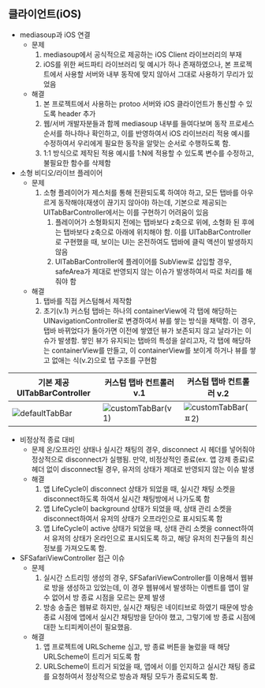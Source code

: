 ## 클라이언트(iOS)
*  mediasoup과 iOS 연결
    * 문제
        1. mediasoup에서 공식적으로 제공하는 iOS Client 라이브러리의 부재
        2. iOS를 위한 써드파티 라이브러리 및 예시가 하나 존재하였으나, 본 프로젝트에서 사용할 서버와 내부 동작에 맞지 않아서 그대로 사용하기 무리가 있었음
    * 해결
        1. 본 프로젝트에서 사용하는 protoo 서버와 iOS 클라이언트가 통신할 수 있도록 header 추가
        2. 웹/서버 개발자분들과 함께 mediasoup 내부를 들여다보며 동작 프로세스 순서를 하나하나 확인하고, 이를 반영하여서 iOS 라이브러리 적용 예시를 수정하여서 우리에게 필요한 동작을 알맞는 순서로 수행하도록 함.
        2. 1:1 방식으로 제작된 적용 예시를 1:N에 적용할 수 있도록 변수를 수정하고, 불필요한 함수를 삭제함
* 소형 비디오/라이브 플레이어
    * 문제
        1. 소형 플레이어가 제스처를 통해 전환되도록 하여야 하고, 모든 탭바를 아우르게 동작해야(재생이 끊기지 않아야) 하는데, 기본으로 제공되는 UITabBarController에서는 이를 구현하기 어려움이 있음
            1.  플레이어가 소형화되지 전에는 탭바보다 z축으로 위에, 소형화 된 후에는 탭바보다 z축으로 아래에 위치해야 함. 이를 UITabBarController로 구현했을 때, 보이는 UI는 온전하여도 탭바에 클릭 액션이 발생하지 않음
            2.  UITabBarController에 플레이어를 SubView로 삽입할 경우, safeArea가 제대로 반영되지 않는 이슈가 발생하여서 따로 처리를 해줘야 함
    * 해결
        1. 탭바를 직접 커스텀해서 제작함
        2. 초기(v.1) 커스텀 탭바는 하나의 containerView에 각 탭에 해당하는 UINavigationController로 변경하여서 뷰를 쌓는 방식을 채택함. 이 경우, 탭바 바뀌었다가 돌아가면 이전에 쌓였던 뷰가 보존되지 않고 날라가는 이슈가 발생함. 쌓인 뷰가 유지되는 탭바의 특성을 살리고자, 각 탭에 해당하는 containerView를 만들고, 이 containerView를 보이게 하거나 뷰를 쌓고 없애는 식(v.2)으로 탭 구조를 구현함

| 기본 제공 UITabBarController | 커스텀 탭바 컨트롤러 v.1 | 커스텀 탭바 컨트롤러 v.2 |
|-------|-------|-------|
| ![defaultTabBar](https://user-images.githubusercontent.com/73422344/154917864-8e2b89cb-3f63-47da-876b-e8b3d33f9f50.png) | ![customTabBar(v1)](https://user-images.githubusercontent.com/73422344/154919366-b873e8df-50d7-49e2-abef-6332ef1158ce.png) | ![customTabBar(ㅍ2)](https://user-images.githubusercontent.com/73422344/154919132-5e2730fc-765c-4077-a979-2cce9019d3a8.png) |

* 비정상적 종료 대비
    * 문제
        온/오프라인 상태나 실시간 채팅의 경우, disconnect 시 헤더를 넣어줘야 정상적으로 disconnect가 실행됨. 만약, 비정상적인 종료(ex. 앱 강제 종료)로 헤더 없이 disconnect될 경우, 유저의 상태가 제대로 반영되지 않는 이슈 발생
    * 해결
        1. 앱 LifeCycle이 disconnect 상태가 되었을 때, 실시간 채팅 소켓을 disconnect하도록 하여서 실시간 채팅방에서 나가도록 함
        2. 앱 LifeCycle이 background 상태가 되었을 때, 상태 관리 소켓을 disconnect하여서 유저의 상태가 오프라인으로 표시되도록 함
        3. 앱 LifeCycle이 active 상태가 되었을 때, 상태 관리 소켓을 connect하여서 유저의 상태가 온라인으로 표시되도록 하고, 해당 유저의 친구들의 최신 정보를 가져오도록 함.
* SFSafariViewController 접근 이슈
    * 문제
        1. 실시간 스트리밍 생성의 경우, SFSafariViewController를 이용해서 웹뷰로 방을 생성하고 있었는데, 이 경우 웹뷰에서 발생하는 이벤트를 앱이 알 수 없어서 방 종료 시점을 모르는 문제 발생
        2. 방송 송출은 웹뷰로 하지만, 실시간 채팅은 네이티브로 하였기 때문에 방송 종료 시점에 앱에서 실시간 채팅방을 닫아야 했고, 그렇기에 방 종료 시점에 대한 노티피케이션이 필요했음.
    * 해결
        1. 앱 프로젝트에 URLScheme 심고, 방 종료 버튼을 눌렀을 때 해당 URLScheme이 트리거 되도록 함
        2. URLScheme이 트리거 되었을 때, 앱에서 이를 인지하고 실시간 채팅 종료를 요청하여서 정상적으로 방송과 채팅 모두가 종료되도록 함.
